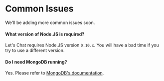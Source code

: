 # Common Issues

We'll be adding more common issues soon.

#### What version of Node.JS is required?

Let's Chat requires Node.JS version ```0.10.x```. You will have a bad time if you try to use a different version.

#### Do I need MongoDB running?

Yes. Please refer to [MongoDB's documentation](http://docs.mongodb.org/manual/).
